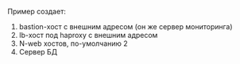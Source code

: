 Пример создает:

1. bastion-хост с внешним адресом (он же сервер мониторинга)
2. lb-хост под haproxy с внешним адресом
3. N-web хостов, по-умолчанию 2
4. Сервер БД

